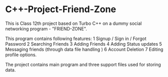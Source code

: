 # C++-Project-Friend-Zone
This is Class 12th project based on Turbo C++ on a dummy social networking program - "FRIEND-ZONE".

This program contains following features:
1 Signup / Sign in / Forgot Password
2 Searching Friends
3 Adding Friends
4 Adding Status updates
5 Messaging friends (through data file handling )
6 Account Deletion
7 Editing profile options.

The project contains main program and three support files used for storing data.
